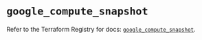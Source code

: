 # `google_compute_snapshot`

Refer to the Terraform Registry for docs: [`google_compute_snapshot`](https://registry.terraform.io/providers/hashicorp/google/6.30.0/docs/resources/compute_snapshot).
